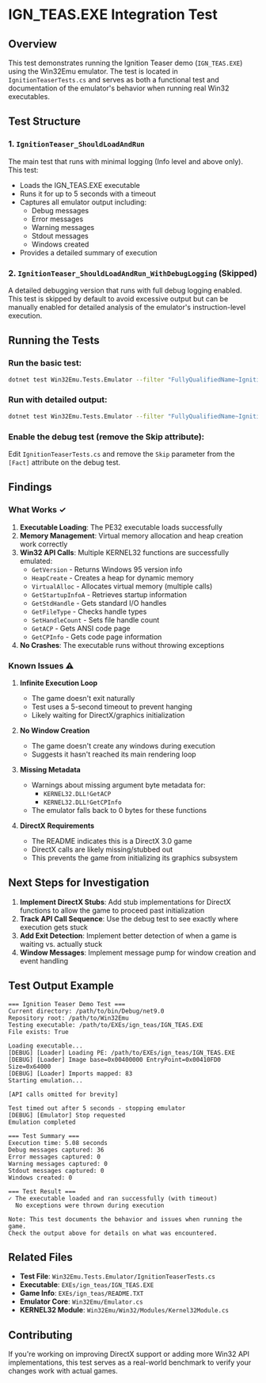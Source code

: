 # IGN_TEAS.EXE Integration Test

## Overview

This test demonstrates running the Ignition Teaser demo (`IGN_TEAS.EXE`) using the Win32Emu emulator. The test is located in `IgnitionTeaserTests.cs` and serves as both a functional test and documentation of the emulator's behavior when running real Win32 executables.

## Test Structure

### 1. `IgnitionTeaser_ShouldLoadAndRun`
The main test that runs with minimal logging (Info level and above only). This test:
- Loads the IGN_TEAS.EXE executable
- Runs it for up to 5 seconds with a timeout
- Captures all emulator output including:
  - Debug messages
  - Error messages
  - Warning messages
  - Stdout messages
  - Windows created
- Provides a detailed summary of execution

### 2. `IgnitionTeaser_ShouldLoadAndRun_WithDebugLogging` (Skipped)
A detailed debugging version that runs with full debug logging enabled. This test is skipped by default to avoid excessive output but can be manually enabled for detailed analysis of the emulator's instruction-level execution.

## Running the Tests

### Run the basic test:
```bash
dotnet test Win32Emu.Tests.Emulator --filter "FullyQualifiedName~IgnitionTeaser_ShouldLoadAndRun"
```

### Run with detailed output:
```bash
dotnet test Win32Emu.Tests.Emulator --filter "FullyQualifiedName~IgnitionTeaser_ShouldLoadAndRun" --logger "console;verbosity=detailed"
```

### Enable the debug test (remove the Skip attribute):
Edit `IgnitionTeaserTests.cs` and remove the `Skip` parameter from the `[Fact]` attribute on the debug test.

## Findings

### What Works ✓
1. **Executable Loading**: The PE32 executable loads successfully
2. **Memory Management**: Virtual memory allocation and heap creation work correctly
3. **Win32 API Calls**: Multiple KERNEL32 functions are successfully emulated:
   - `GetVersion` - Returns Windows 95 version info
   - `HeapCreate` - Creates a heap for dynamic memory
   - `VirtualAlloc` - Allocates virtual memory (multiple calls)
   - `GetStartupInfoA` - Retrieves startup information
   - `GetStdHandle` - Gets standard I/O handles
   - `GetFileType` - Checks handle types
   - `SetHandleCount` - Sets file handle count
   - `GetACP` - Gets ANSI code page
   - `GetCPInfo` - Gets code page information
4. **No Crashes**: The executable runs without throwing exceptions

### Known Issues ⚠️

1. **Infinite Execution Loop**
   - The game doesn't exit naturally
   - Test uses a 5-second timeout to prevent hanging
   - Likely waiting for DirectX/graphics initialization

2. **No Window Creation**
   - The game doesn't create any windows during execution
   - Suggests it hasn't reached its main rendering loop

3. **Missing Metadata**
   - Warnings about missing argument byte metadata for:
     - `KERNEL32.DLL!GetACP`
     - `KERNEL32.DLL!GetCPInfo`
   - The emulator falls back to 0 bytes for these functions

4. **DirectX Requirements**
   - The README indicates this is a DirectX 3.0 game
   - DirectX calls are likely missing/stubbed out
   - This prevents the game from initializing its graphics subsystem

## Next Steps for Investigation

1. **Implement DirectX Stubs**: Add stub implementations for DirectX functions to allow the game to proceed past initialization
2. **Track API Call Sequence**: Use the debug test to see exactly where execution gets stuck
3. **Add Exit Detection**: Implement better detection of when a game is waiting vs. actually stuck
4. **Window Messages**: Implement message pump for window creation and event handling

## Test Output Example

```
=== Ignition Teaser Demo Test ===
Current directory: /path/to/bin/Debug/net9.0
Repository root: /path/to/Win32Emu
Testing executable: /path/to/EXEs/ign_teas/IGN_TEAS.EXE
File exists: True

Loading executable...
[DEBUG] [Loader] Loading PE: /path/to/EXEs/ign_teas/IGN_TEAS.EXE
[DEBUG] [Loader] Image base=0x00400000 EntryPoint=0x00410FD0 Size=0x64000
[DEBUG] [Loader] Imports mapped: 83
Starting emulation...

[API calls omitted for brevity]

Test timed out after 5 seconds - stopping emulator
[DEBUG] [Emulator] Stop requested
Emulation completed

=== Test Summary ===
Execution time: 5.08 seconds
Debug messages captured: 36
Error messages captured: 0
Warning messages captured: 0
Stdout messages captured: 0
Windows created: 0

=== Test Result ===
✓ The executable loaded and ran successfully (with timeout)
  No exceptions were thrown during execution

Note: This test documents the behavior and issues when running the game.
Check the output above for details on what was encountered.
```

## Related Files

- **Test File**: `Win32Emu.Tests.Emulator/IgnitionTeaserTests.cs`
- **Executable**: `EXEs/ign_teas/IGN_TEAS.EXE`
- **Game Info**: `EXEs/ign_teas/README.TXT`
- **Emulator Core**: `Win32Emu/Emulator.cs`
- **KERNEL32 Module**: `Win32Emu/Win32/Modules/Kernel32Module.cs`

## Contributing

If you're working on improving DirectX support or adding more Win32 API implementations, this test serves as a real-world benchmark to verify your changes work with actual games.
